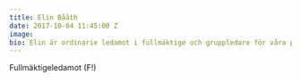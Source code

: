 ```yaml
---
title: Elin Bååth
date: 2017-10-04 11:45:00 Z
image:
bio: Elin är ordinarie ledamot i fullmäktige och gruppledare för våra politiker. Hon arbetar som lärare inom vuxenutbildningen, och är drivande i frågor om social och ekologisk hållbarhet. Antirasism och HBTQIA+ ligger henne också särskilt varmt om hjärtat.
---
```


Fullmäktigeledamot (F!)